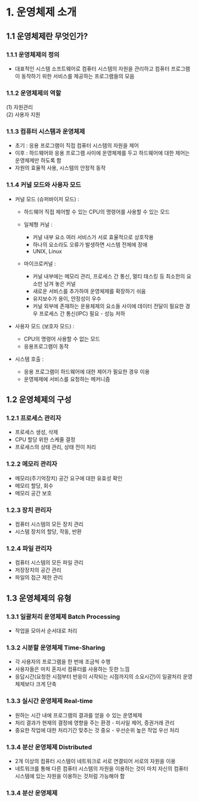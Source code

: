 # 1. 운영체제 소개

## 1.1 운영체제란 무엇인가?

### 1.1.1 운영체제의 정의

* 대표적인 시스템 소프트웨어로 컴퓨터 시스템의 자원을 관리하고 컴퓨터 프로그램이 동작하기 위한 서비스를 제공하는 프로그램들의 모음 

### 1.1.2 운영체제의 역할
(1) 자원관리  
(2) 사용자 지원

### 1.1.3 컴퓨터 시스템과 운영체제
* 초기 : 응용 프로그램이 직접 컴퓨터 시스템의 자원을 제어
* 이후 : 하드웨어와 응용 프로그램 사이에 운영체제를 두고 하드웨어에 대한 제어는 운영체제만 하도록 함
* 자원의 효율적 사용, 시스템의 안정적 동작

### 1.1.4 커널 모드와 사용자 모드
* 커널 모드 (슈퍼바이저 모드) :
  * 하드웨어 직접 제어할 수 있는 CPU의 명령어를 사용할 수 있는 모드

  * 일체형 커널 :
    * 커널 내부 요소 여러 서비스가 서로 효율적으로 상호작용
    * 하나의 요소라도 오류가 발생하면 시스템 전체에 장애
    * UNIX, Linux
  * 마이크로커널 :
    * 커널 내부에는 메모리 관리, 프로세스 간 통신, 멀티 태스킹 등 최소한의 요소만 남겨 놓은 커널
    * 새로운 서비스를 추가하여 운영체제를 확장하기 쉬움
    * 유지보수가 용이, 안정성이 우수
    * 커널 외부에 존재하는 운용체제의 요소들 사이에 데이터 전달이 필요한 경우 프로세스 간 통신(IPC) 필요 - 성능 저하

* 사용자 모드 (보호자 모드) :
  * CPU의 명령어 사용할 수 없는 모드
  * 응용프로그램이 동작

* 시스템 호출 :
  * 응용 프로그램이 하드웨어에 대한 제어가 필요한 경우 이용
  * 운영체제에 서비스를 요청하는 메커니즘

## 1.2 운영체제의 구성

### 1.2.1 프로세스 관리자
* 프로세스 생성, 삭제
* CPU 할당 위한 스케줄 결정
* 프로세스의 상태 관리, 상태 전이 처리

### 1.2.2 메모리 관리자
* 메모리(주기억장치) 공간 요구에 대한 유효성 확인
* 메모리 할당, 회수
* 메모리 공간 보호

### 1.2.3 장치 관리자
* 컴퓨터 시스템의 모든 장치 관리
* 시스템 장치의 할당, 작동, 반환

### 1.2.4 파일 관리자
* 컴퓨터 시스템의 모든 파일 관리
* 저장장치의 공간 관리
* 파일의 접근 제한 관리

## 1.3 운영체제의 유형

### 1.3.1 일괄처리 운영체제 Batch Processing
* 작업을 모아서 순서대로 처리

### 1.3.2 시분할 운영체제 Time-Sharing
* 각 사용자의 프로그램을 한 번에 조금씩 수행
* 사용자들은 마치 혼자서 컴퓨터를 사용하는 듯한 느낌
* 응답시간(요청한 시점부터 반응이 시작되는 시점까지의 소요시간)이 일괄처리 운영체제보다 크게 단축

### 1.3.3 실시간 운영체제 Real-time
* 원하는 시간 내에 프로그램의 결과를 얻을 수 있는 운영체제
* 처리 결과가 현재의 결정에 영향을 주는 환경 - 미사일 제어, 증권거래 관리
* 중요한 작업에 대한 처리기간 맞추는 것 중요 - 우선순위 높은 작업 우선 처리

### 1.3.4 분산 운영체제 Distributed
* 2개 이상의 컴퓨터 시스템이 네트워크로 서로 연결되어 서로의 자원을 이용
* 네트워크를 통해 다른 컴퓨터 시스템의 자원을 이용하는 것이 마치 자신의 컴퓨터 시스템에 있는 자원을 이용하는 것처럼 가능해야 함

### 1.3.4 분산 운영체제
